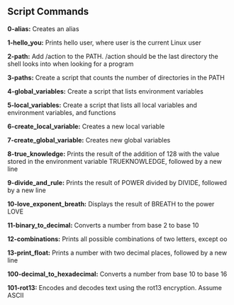 ## Script Commands 

**0-alias:** Creates an alias

**1-hello_you:** Prints hello user, where user is the current Linux user

**2-path:** Add /action to the PATH. /action should be the last directory the shell looks into when looking for a program

**3-paths:** Create a script that counts the number of directories in the PATH

**4-global_variables:** Create a script that lists environment variables

**5-local_variables:** Create a script that lists all local variables and environment variables, and functions

**6-create_local_variable:** Creates a new local variable

**7-create_global_variable:** Creates new global variables

**8-true_knowledge:** Prints the result of the addition of 128 with the value stored in the environment variable TRUEKNOWLEDGE, followed by a new line

**9-divide_and_rule:** Prints the result of POWER divided by DIVIDE, followed by a new line

**10-love_exponent_breath:** Displays the result of BREATH to the power LOVE

**11-binary_to_decimal:** Converts a number from base 2 to base 10

**12-combinations:** Prints all possible combinations of two letters, except oo

**13-print_float:** Prints a number with two decimal places, followed by a new line

**100-decimal_to_hexadecimal:** Converts a number from base 10 to base 16

**101-rot13:** Encodes and decodes text using the rot13 encryption. Assume ASCII


